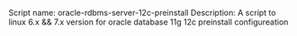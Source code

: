 Script name: oracle-rdbms-server-12c-preinstall
Description: A script to linux 6.x && 7.x version for oracle database 11g 12c preinstall configureation